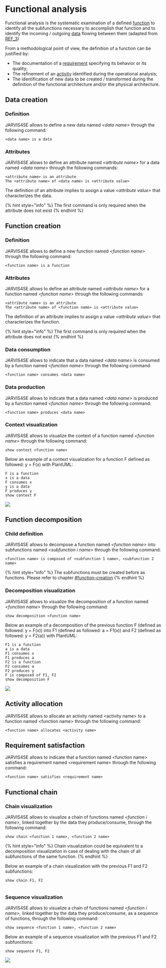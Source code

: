 # Functional analysis

Functional analysis is the systematic examination of a defined [function](../engineering-concepts/definitions.md) to identify all the subfunctions necessary to accomplish that function and to identify the incoming / outgoing [data](../engineering-concepts/definitions.md) flowing between them (adapted from [REF\_3](../engineering-concepts/references.md))

From a methodological point of view, the definition of a function can be justified by:

* The documentation of a [requirement](../engineering-concepts/definitions.md) specifying its behavior or its quality;
* The refinement of an [activity](../engineering-concepts/definitions.md) identified during the operational analysis;
* The identification of new data to be created / transformed during the definition of the functional architecture and/or the physical architecture.

## Data creation

### Definition

JARVIS4SE allows to define a new data named _\<data name>_ through the following command:

```
<data name> is a data
```

### Attributes

JARVIS4SE allows to define an attribute named _\<attribute name>_ for a data named _\<data name>_ through the following commands:

```
<attribute name> is an attribute
The <attribute name> of <data name> is <attribute value>
```

The definition of an attribute implies to assign a value _\<attribute value>_ that characterizes the data.

{% hint style="info" %}
The first command is only required when the attribute does not exist
{% endhint %}

## Function creation

### Definition

JARVIS4SE allows to define a new function named _\<function name>_ through the following command:

```
<function name> is a function
```

### Attributes

JARVIS4SE allows to define an attribute named _\<attribute name>_ for a function named _\<function name>_ through the following commands:

```
<attribute name> is an attribute
The <attribute name> of <function name> is <attribute value>
```

The definition of an attribute implies to assign a value _\<attribute value>_ that characterizes the function.

{% hint style="info" %}
The first command is only required when the attribute does not exist
{% endhint %}

### Data consumption

JARVIS4SE allows to indicate that a data named _\<data name>_ is consumed by a function named _\<function name>_ through the following command:

```
<function name> consumes <data name>
```

### Data production

JARVIS4SE allows to indicate that a data named _\<data name>_ is produced by a function named _\<function name>_ through the following command:

```
<function name> produces <data name>
```

### Context visualization

JARVIS4SE allows to visualize the context of a function named _\<function name>_ through the following command:

```
show context <function name>
```

Below an example of a context visualization for a function F defined as followed: y = F(x) with PlantUML:

```
F is a function
x is a data
F consumes x
y is a data
F produces y
show context F
```

![](<../../.gitbook/assets/image (1) (1) (1).png>)

## Function decomposition

### Child definition

JARVIS4SE allows to decompose a function named _\<function name>_ into subfunctions named _\<subfunction i name>_ through the following command:

```
<function name> is composed of <subfunction 1 name>, <subfunction 2 name>
```

{% hint style="info" %}
The subfunctions must be created before as functions. Please refer to chapter [#function-creation](functional-analysis.md#function-creation "mention")
{% endhint %}

### Decomposition visualization

JARVIS4SE allows to visualize the decomposition of a function named _\<function name>_ through the following command:

```
show decomposition <function name>
```

Below an example of a decomposition of the previous function F (defined as followed: y = F(x)) into F1 (defined as followed:  a = F1(x)) and F2 (defined as followed: y = F2(a)) with PlantUML:

```
F1 is a function
a is a data
F1 consumes x
F1 produces a
F2 is a function
F2 consumes a
F2 produces y
F is composed of F1, F2
show decomposition F
```

![](<../../.gitbook/assets/image (3).png>)

## Activity allocation

JARVIS4SE allows to allocate an activity named \<activity name> to a function named \<function name> through the following command:

```
<function name> allocates <activity name>
```

## Requirement satisfaction

JARVIS4SE allows to indicate that a function named \<function name> satisfies a requirement named \<requirement name> through the following command:

```
<function name> satisfies <requirement name>
```

## Functional chain

### Chain visualization

JARVIS4SE allows to visualize a chain of functions named _\<function i name>,_ linked together by the data they produce/consume, through the following command:

```
show chain <function 1 name>, <function 2 name>
```

{% hint style="info" %}
Chain visualization could be equivalent to a decomposition visualization in case of dealing with the chain of all subfunctions of the same function.
{% endhint %}

Below an example of a chain visualization with the previous F1 and F2 subfunctions:

```
show chain F1, F2
```

<figure><img src="../../.gitbook/assets/image (2).png" alt=""><figcaption></figcaption></figure>

### Sequence visualization

JARVIS4SE allows to visualize a chain of functions named _\<function i name>,_ linked together by the data they produce/consume, as a sequence of functions, through the following command:

```
show sequence <function 1 name>, <function 2 name>
```

Below an example of a sequence visualization with the previous F1 and F2 subfunctions:

```
show sequence F1, F2
```

![](<../../.gitbook/assets/image (3) (1).png>)
